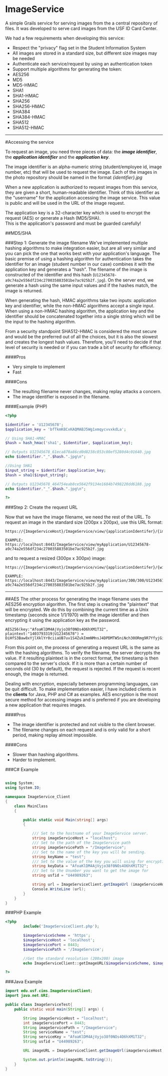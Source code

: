 ImageService
============

A simple Grails service for serving images from the a central repository of files.  It was developed to serve card 
images from the USF ID Card Center.  

We had a few requirements when developing this service:
* Respect the "privacy" flag set in the Student Information System
* All images are stored in a standard size, but different size images may be needed
* Authenticate each service/request by using an authentication token
* Support multiple algorithms for generating the token:
 * AES256
 * MD5
 * MD5-HMAC
 * SHA1
 * SHA1-HMAC
 * SHA256
 * SHA256-HMAC
 * SHA384
 * SHA384-HMAC
 * SHA512
 * SHA512-HMAC

---

#Accessing the service

To request an image, you need three pieces of data: the *__image identifier__*, the *__application identifier__* and 
the *__application key__*.

The image identifier is an alpha-numeric string (student/employee id, image number, etc) that will be used to request 
the image.  Each of the images in the photo repository should be named in the format *{identifier}.jpg*  

When a new application is authorized to request images from this service, they are given a short, human-readable 
identifier.  Think of this identifier as the "username" for the application accessing the image service.  This value is 
public and will be used in the URL of the image request.  

The application key is a 32-character key which is used to encrypt the request (AES) or generate a Hash (MD5/SHA).  
This is the application's password and must be guarded carefully!


##MD5/SHA

###Step 1: Generate the image filename
We've implemented multiple hashing algorithms to make integration easier, but are all very similar and you can pick the 
one that works best with your application's language.  The basic premise of using a hashing algorithm for authentication 
takes the identifier for an image (student number in our case) combines it with the application key and generates a 
"hash".  The filename of the image is constructed of the identifier and this hash 
(`U12345678-a9c74a2e556df234c270035883501be7ac925b2f.jpg`).  On the server end, we generate a hash using the same input 
values and if the hashes match, the image is returned.

When generating the hash, HMAC algorithms take two inputs: application key and identifier, while the non-HMAC algorithms 
accept a single input.  When using a non-HMAC hashing algorithm, the application key and the identifier should be 
concatenated together into a single string which will be the input to the hashing algorithm.

From a security standpoint SHA512-HMAC is considered the most secure and would be the preferred out of all the choices, 
but it is also the slowest and creates the longest hash values.  Therefore, you'll need to decide if that level of 
security is needed or if you can trade a bit of security for efficiency.

####Pros
* Very simple to implement
* Fast

####Cons
* The resulting filename never changes, making replay attacks a concern.
* The image identifier is exposed in the filename.

####Example (PHP)
```php
<?php

$identifier = 'U12345678';
$application_key = 'bfTkmK8CxKAQMABJ5Wg1xmqycvvxkdLa';

// Using SHA1-HMAC
$hash = hash_hmac('sha1', $identifier, $application_key);

// Outputs U12345678_61eca870a86cd0d8238c853c80ef5280d4c01640.jpg
echo $identifier."_".$hash.".jpg\n";

//Using SHA1
$input_string = $identifier.$application_key;
$hash = sha1($input_string);

// Outputs U12345678_464754eab8ce5642f9134e1684b7498220dd6188.jpg
echo $identifier."_".$hash.".jpg\n";

?>
```

###Step 2: Create the request URL

Now that we have the image filename, we need the rest of the URL.  To request an image in the standard size 
(200px x 200px), use this URL format:

```
https://{ImageServiceHost}/ImageService/view/{applicationIdentifer}/{imageFilename}

EXAMPLE:
https://localhost:8443/ImageService/view/myApplication/U12345678-a9c74a2e556df234c270035883501be7ac925b2f.jpg
```

and to request a resized (300px x 300px) image:
```
https://{ImageServiceHost}/ImageService/view/{applicationIdentifer}/{width}/{height}/{imageFilename}

EXAMPLE:
https://localhost:8443/ImageService/view/myApplication/300/300/U12345678-a9c74a2e556df234c270035883501be7ac925b2f.jpg
```
---

##AES
The other process for generating the image filename uses the AES256 encryption algorithm.  The first step is creating 
the "plaintext" that will be encrypted.  We do this by combining the current time as a Unix timestamp (seconds since 
1/1/1970) with the image identifier and then encrypting it using the application key as the password.
```
AES256(key:"AfoaKlDM4AjVyjo38f0NOs4O6hXM1T32", plaintext:"1403793319|U12345678") = DiHfS3Baw8xYjlXklYr0ciiaUB7uv1S4ZukImmNMnsJ4DPDMTW5niNch30ORmg9R7YfyjGi1Bi44gBp87517Eg
```

From this point on, the process of generating a request URL is the same as with the hashing algorithms.  To verify the 
filename, the server decrypts the value.  If it resulting plaintext is in the correct format, the timestamp is then 
compared to the server's clock.  If it is more than a certain number of seconds old (30 by default), the request is 
rejected.  If the request is recent enough, the image is returned.

Dealing with encryption, especially between programming languages, can be quit difficult.  To make implementation 
easier, I have included clients in the __clients__ for Java, PHP and C# as examples.  AES encryption is the most secure 
method for accessing images and is preferred if you are developing a new application that requires images.

####Pros
* The image identifier is protected and not visible to the client browser.
* The filename changes on each request and is only valid for a short period, making replay almost impossible.

####Cons
* Slower than hashing algorithms.
* Harder to implement.

###C# Example
```c#

using System;
using System.IO;

namespace ImageService_Client
{
	class MainClass
	{

		public static void Main(string[] args)
		{

			/// Set to the hostname of your ImageService server.
			string imageServiceHost = "localhost";
			/// Set to the path of the ImageService path
			string imageServicePath = "/ImageService";
			/// Set to the name of the key you will be sending.
			string keyName = "test";
			/// Set to the value of the key you will using for encryption.
			string keyData = "AfoaKlDM4AjVyjo38f0NOs4O6hXM1T32";
			/// Set to the Unumber you want to get the image for
			string usfid = "U44989263";

			string url = ImageServiceClient.getImageUrl (imageServiceHost, imageServicePath, keyName, keyData, usfid);
			Console.WriteLine (url);
		}
	}
}

```

###PHP Example
```php
<?php
        include('ImageServiceClient.php');

        $imageServiceScheme = 'https';
        $imageServiceHost = 'localhost';
        $imageServicePort = 8443;
        $imageServicePath = '/ImageService';

        //Get the standard resolution (200x200) image
        echo ImageServiceClient::getImageURL($imageServiceScheme, $imageServiceHost, $imageServicePort, $imageServicePath, $argv[1], 'test', 'AfoaKlDM4AjVyjo38f0NOs4O6hXM1T32'). "\n";

?>
```

###Java Example
```java
import edu.usf.cims.ImageServiceClient;
import java.net.URI;

public class ImageServiceTest{
	public static void main(String[] args) {

        String imageServiceHost = "localhost";
        int imageServicePort = 8443;
        String imageServicePath = "/ImageService";
        String serviceName = "test";
        String serviceKey = "AfoaKlDM4AjVyjo38f0NOs4O6hXM1T32";
        String usfid = "U44989263";

		URL imageURL = ImageServiceClient.getImageUrl(imageServiceHost, imageServicePort, imageServicePath, serviceName, serviceKey, usfid)

		System.out.println(imageURL.toString());
	}
}
```
